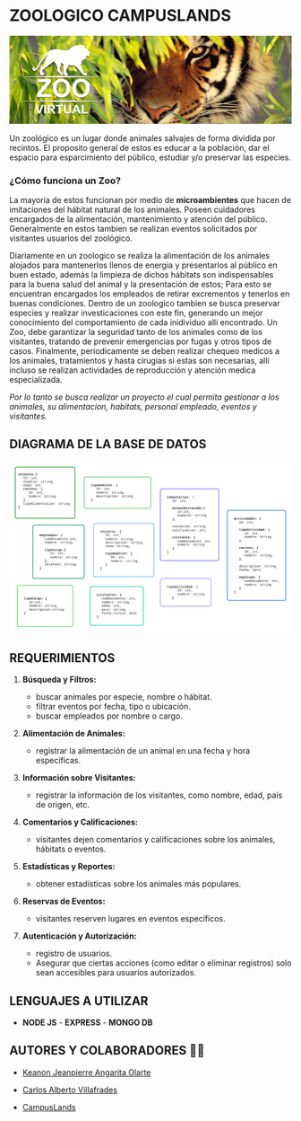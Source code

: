 # ZOOLOGICO CAMPUSLANDS

![zoo](./assets/banner.png)

Un zoológico es un lugar donde animales salvajes de forma dividida por recintos. El proposito general de estos es educar a la población, dar el espacio para esparcimiento del público, estudiar y/o preservar las especies.

### ¿Cómo funciona un Zoo?

La mayoria de estos funcionan por medio de **microambientes** que hacen de imitaciones del hábitat natural de los animales.
Poseen cuidadores encargados de la alimentación, mantenimiento y atención del público. Generalmente en estos tambien se realizan eventos solicitados por visitantes usuarios del zoológico.

Diariamente en un zoologico se realiza la alimentación de los animales alojados para mantenerlos llenos de energia y presentarlos al público en buen estado, además la limpieza de dichos hábitats son indispensables para la buena salud del animal y la presentación de estos; Para esto se encuentran encargados los empleados de retirar excrementos y tenerlos en buenas condiciones.
Dentro de un zoologico tambien se busca preservar especies y realizar investicaciones con este fin, generando un mejor conocimiento del comportamiento de cada inidividuo alli encontrado. Un Zoo, debe garantizar la seguridad tanto de los animales como de los visitantes, tratando de prevenir emergencias por fugas y otros tipos de casos.
Finalmente, periodicamente se deben realizar chequeo medicos a los animales, tratamientos y hasta cirugias si estas son necesarias, allí incluso se realizan actividades de reproducción y atención medica especializada.

_Por lo tanto se busca realizar un proyecto el cual permita gestionar a los animales, su alimentacion, habitats, personal empleado, eventos y visitantes._

## DIAGRAMA DE LA BASE DE DATOS

![diagramaDB](./assets/diagramaDB.png)

## REQUERIMIENTOS

1. **Búsqueda y Filtros:**

   - buscar animales por especie, nombre o hábitat.
   - filtrar eventos por fecha, tipo o ubicación.
   - buscar empleados por nombre o cargo.

2. **Alimentación de Animales:**

   - registrar la alimentación de un animal en una fecha y hora específicas.

3. **Información sobre Visitantes:**

   - registrar la información de los visitantes, como nombre, edad, país de origen, etc.

4. **Comentarios y Calificaciones:**

   - visitantes dejen comentarios y calificaciones sobre los animales, hábitats o eventos.

5. **Estadísticas y Reportes:**

   - obtener estadísticas sobre los animales más populares.

6. **Reservas de Eventos:**

   - visitantes reserven lugares en eventos específicos.

7. **Autenticación y Autorización:**
   - registro de usuarios.
   - Asegurar que ciertas acciones (como editar o eliminar registros) solo sean accesibles para usuarios autorizados.

## LENGUAJES A UTILIZAR

- **NODE JS** - **EXPRESS** - **MONGO DB**

## AUTORES Y COLABORADORES 🧑‍🚀

- [Keanon Jeanpierre Angarita Olarte](https://github.com/Jean0405)
- [Carlos Alberto Villafrades](https://github.com/CarlosAlbertoVillafradesCAMPUS)

- [CampusLands](https://github.com/CampusLands)
